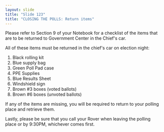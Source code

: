 ```yaml
---
layout: slide
title: "Slide 123"
title: "CLOSING THE POLLS: Return items"
---
```


Please refer to Section 9 of your Notebook for a checklist of the items that are to be returned to Government Center in the Chief's car.

All of these items must be returned in the chief's car on election night:

1. Black rolling kit
2. Blue supply bag
3. Green Poll Pad case
4. PPE Supplies
5. Blue Results Sheet
6. Windshield sign
7. Brown #3 boxes (voted ballots)
8. Brown #6 boxes (unvoted ballots)

If any of the items are missing, you will be required to return to your polling place and retrieve them.

Lastly, please be sure that you call your Rover when leaving the polling place or by 9:30PM, whichever comes first.
